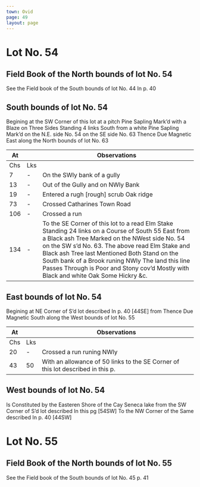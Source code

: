 ```yaml
---
town: Ovid
page: 49
layout: page
---
```


# Lot No. 54

## Field Book of the North bounds of lot No. 54

See the Field book of the South bounds of lot No. 44 In p. 40

## South bounds of lot No. 54

Begining at the SW Corner of this lot at a pitch Pine Sapling Mark’d with a Blaze on Three Sides Standing 4 links South from a white Pine Sapling Mark’d on the N.E. side No. 54 on the SE side No. 63 Thence Due Magnetic East along the North bounds of lot No. 63

| At |    | Observations |
| -- | -- | ------------ |
| Chs | Lks | |
7 | - | On the SWly bank of a gully
13 | - | Out of the Gully and on NWly Bank
19 | - | Entered a rugh [rough] scrub Oak ridge
73 | - | Crossed Catharines Town Road
106 | - | Crossed a run
134 | - | To the SE Corner of this lot to a read Elm Stake Standing 24 links on a Course of South 55 East from a Black ash Tree Marked on the NWest side No. 54 on the SW s’d No. 63.  The above read Elm Stake and Black ash Tree last Mentioned Both Stand on the South bank of a Brook runing NWly The land this line Passes Through is Poor and Stony cov’d Mostly with Black and white Oak Some Hickry &c.

## East bounds of lot No. 54

Begining at NE Corner of S’d lot described In p. 40 [44SE] from Thence Due Magnetic South along the West bounds of lot No. 55

| At |    | Observations |
| -- | -- | ------------ |
| Chs | Lks | |
20 | - | Crossed a run runing NWly
43 | 50 | With an allowance of 50 links to the SE Corner of this lot described in this p. | above [54SE] The land This line Passes Through is good Timber Black and white | Oak Hickry Som Hard Maple &c.

## West bounds of lot No. 54

Is Constituted by the Easteren Shore of the Cay Seneca lake from the SW Corner of S’d lot described In this pg [54SW] To the NW Corner of the Same described In p. 40 [44SW]

# Lot No. 55

## Field Book of the North bounds of lot No. 55

See the Field book of the South bounds of lot No. 45 p. 41

